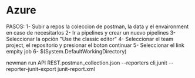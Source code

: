 Azure
=====
PASOS:
1-  Subir a repos la coleccion de postman, la data y el envaironment en caso de necesitarlos
2- Ir a pipelines y crear un nuevo pipelines
3- Seleccionar la opción "Use the classic editor"
4- Seleccionar el team project, el repositorio y presionar el boton continuar
5- Seleccionar el link empity job
6- 
$(System.DefaultWorkingDirectory)

newman run API REST.postman_collection.json --reporters cli,junit --reporter-junit-export junit-report.xml